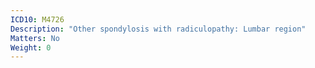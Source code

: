 ```yaml
---
ICD10: M4726
Description: "Other spondylosis with radiculopathy: Lumbar region"
Matters: No
Weight: 0
---
```


